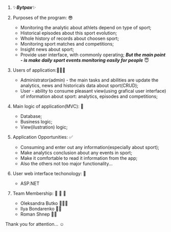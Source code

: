 1. ✨**_Bytpax_**✨
2. Purposes of the program: 😎
   - Monitoring the analytic about athlets depend on type of sport;
   - Historical episodes about this sport evolution;
   - Whole history of records about choosen sport;
   - Monitoring sport matches and competitions;
   - Insight news about sport;
   - Provide user interface, with commonly operating;
     **_But the main point - is make daily sport events monitoring easily for people_** 😇
3. Users of application:👨🏻‍💼
   - Administrator(admin) - the main tasks and abilities are update the analytics, news and historicals data about sport(CRUD);
   - User - ability to consume pleasant view(using grafical user interface) of information about sport: analytics, episodes and competitions;
4. Main logic of application(MVC): 🎯
   - Database;
   - Business logic;
   - View(ilustration) logic;
5. Application Opportunities: ✅
   - Consuming and enter out any information(especially about sport);
   - Make analytics conclusion about any events in sport;
   - Make it comfortable to read it information from the app;
   - Also the others not too major functionality...
6. User web interface techonology: 📱
   - ASP.NET

7. Team Membership: 🦔 🦔 🦔
    - Oleksandra Butko 👩🏻‍✈️
    - Ilya  Bondarenko 👨‍✈️
    - Roman Shnep 👨‍✈️
    
Thank you for attention... ☺️
